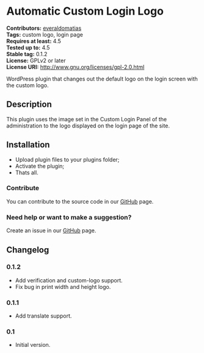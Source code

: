 # Automatic Custom Login Logo #
**Contributors:** [everaldomatias](https://profiles.wordpress.org/everaldomatias)  
**Tags:** custom logo, login page  
**Requires at least:** 4.5  
**Tested up to:** 4.5  
**Stable tag:** 0.1.2  
**License:** GPLv2 or later  
**License URI:** http://www.gnu.org/licenses/gpl-2.0.html  

WordPress plugin that changes out the default logo on the login screen with the custom logo.

## Description ##

This plugin uses the image set in the Custom Login Panel of the administration to the logo displayed on the login page of the site.

## Installation ##

- Upload plugin files to your plugins folder;  
- Activate the plugin;  
- Thats all.

### Contribute ###

You can contribute to the source code in our [GitHub](https://github.com/everaldomatias/automatic-custom-logo-login) page.

### Need help or want to make a suggestion? ###

Create an issue in our [GitHub](https://github.com/everaldomatias/automatic-custom-logo-login/issues) page.

## Changelog ##

### 0.1.2 ###

- Add verification and custom-logo support.
- Fix bug in print width and height logo.

### 0.1.1 ###

- Add translate support.

### 0.1 ###

- Initial version.